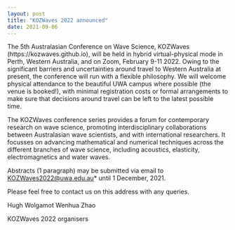 ```yaml
---
layout: post
title: "KOZWaves 2022 announced"
date: 2021-09-06
---
```


<p>The 5th Australasian Conference on Wave Science, KOZWaves (https://kozwaves.github.io), will be held in hybrid virtual-physical mode in Perth, Western Australia, and on Zoom, February 9-11 2022.  Owing to the significant barriers and uncertainties around travel to Western Australia at present, the conference will run with a flexible philosophy.  We will welcome physical attendance to the beautiful UWA campus where possible (the venue is booked!), with minimal registration costs or formal arrangements to make sure that decisions around travel can be left to the latest possible time.
 
The KOZWaves conference series provides a forum for contemporary research on wave science, promoting interdisciplinary collaborations between Australasian wave scientists, and with international researchers. It focusses on advancing mathematical and numerical techniques across the different branches of wave science, including acoustics, elasticity, electromagnetics and water waves.
 
Abstracts (1 paragraph) may be submitted via email to KOZWaves2022@uwa.edu.au* until 1 December, 2021.  
 
Please feel free to contact us on this address with any queries.
 
Hugh Wolgamot
Wenhua Zhao
 
KOZWaves 2022 organisers</p>

